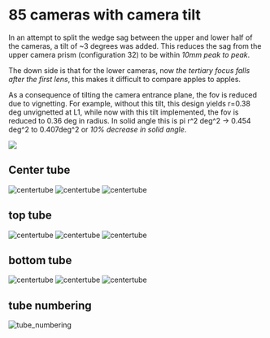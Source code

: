 # 85 cameras with camera tilt

In an attempt to split the wedge sag between the upper and lower half of the cameras, a tilt of ~3 degrees was added. This reduces the sag from the upper camera prism (configuration 32) to be within *10mm peak to peak*.

The down side is that for the lower cameras, now *the tertiary focus falls after the first lens*, this makes it difficult to compare apples to apples.

As a consequence of tilting the camera entrance plane, the fov is reduced due to vignetting. For example, without this tilt, this design yields r=0.38 deg unvignetted at L1, while now with this tilt implemented, the fov is reduced to 0.36 deg in radius. In solid angle this is pi r^2 deg^2 -> 0.454 deg^2 to 0.407deg^2 or *10% decrease in solid angle*.

![](3DLayout/3DLayout_chiefray.png)


## Center tube

![centertube](3DLayout/strehls_cam_01.JPG)
![centertube](sags/wedge/sag_cam_01.JPG)
![centertube](img_qual_1mm/strehls_cam_01.JPG)

## top tube
![centertube](3DLayout/strehls_cam_32.JPG)
![centertube](sags/wedge/sag_cam_32.JPG)
![centertube](img_qual_1mm/strehls_cam_32.JPG)

## bottom tube
![centertube](3DLayout/strehls_cam_65.JPG)
![centertube](sags/wedge/sag_cam_65.JPG)
![centertube](img_qual_1mm/strehls_cam_65.JPG)

## tube numbering
![tube_numbering](camera_groups.png)

